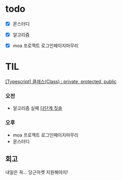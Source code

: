 # todo

- [x] 몬스터디
- [x] 알고리즘
- [x] moa 프로젝트 로그인페이지마무리


# TIL
[[Typescript] 클래스(Class) : private, protected, public](https://velog.io/@eamon3481/TypeScript%EC%9D%98-public-private-protected)

### 오전

- 알고리즘 실패 [다단계 칫솔](https://programmers.co.kr/learn/courses/30/lessons/77486)

### 오후

- moa 프로젝트 로그인페이지마무리
- 몬스터디

## 회고

내일은 꼭... 당근마켓 지원해야지!